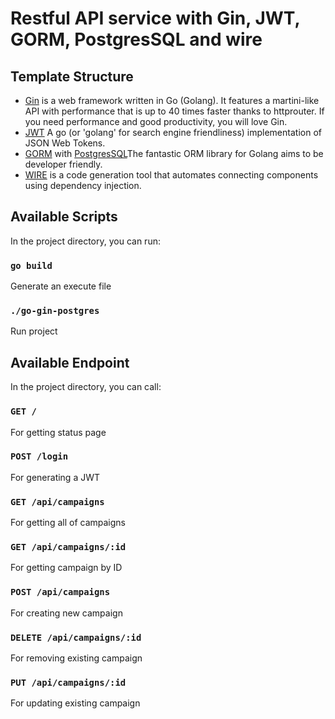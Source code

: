 # Restful API service with Gin, JWT, GORM, PostgresSQL and wire

## Template Structure

- [Gin](github.com/gin-gonic/gin) is a web framework written in Go (Golang). It features a martini-like API with performance that is up to 40 times faster thanks to httprouter. If you need performance and good productivity, you will love Gin.
- [JWT](github.com/golang-jwt/jwt) A go (or 'golang' for search engine friendliness) implementation of JSON Web Tokens.
- [GORM](https://gorm.io/index.html) with [PostgresSQL](https://gorm.io/docs/connecting_to_the_database.html#PostgreSQL)The fantastic ORM library for Golang aims to be developer friendly.
- [WIRE](https://github.com/google/wire) is a code generation tool that automates connecting components using dependency injection.

## Available Scripts

In the project directory, you can run:

### `go build`

Generate an execute file

### `./go-gin-postgres`

Run project

## Available Endpoint

In the project directory, you can call:

### `GET /`

For getting status page

### `POST /login`

For generating a JWT

### `GET /api/campaigns`

For getting all of campaigns

### `GET /api/campaigns/:id`

For getting campaign by ID

### `POST /api/campaigns`

For creating new campaign

### `DELETE /api/campaigns/:id`

For removing existing campaign

### `PUT /api/campaigns/:id`

For updating existing campaign
